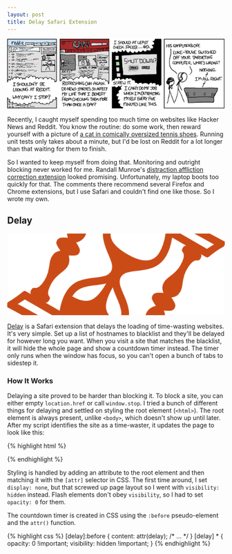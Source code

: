 ```yaml
---
layout: post
title: Delay Safari Extension
---
```


[![Let Go][1]][2]

Recently, I caught myself spending too much time on websites like
Hacker News and Reddit. You know the routine: do some work, then
reward yourself with a picture of [a cat in comically oversized
tennis shoes][3]. Running unit tests only takes about a minute, but
I'd be lost on Reddit for a lot longer than that waiting for them
to finish.

So I wanted to keep myself from doing that. Monitoring and outright
blocking never worked for me. Randall Munroe's [distraction affliction
correction extension][4] looked promising. Unfortunately, my laptop
boots too quickly for that. The comments there recommend several
Firefox and Chrome extensions, but I use Safari and couldn't find
one like those. So I wrote my own.

## Delay

[![Delay][5]][6]

[Delay][6] is a Safari extension that delays the loading of
time-wasting websites. It's very simple. Set up a list of hostnames
to blacklist and they'll be delayed for however long you want. When
you visit a site that matches the blacklist, it will hide the whole
page and show a countdown timer instead. The timer only runs when
the window has focus, so you can't open a bunch of tabs to sidestep
it.

### How It Works

Delaying a site proved to be harder than blocking it. To block a
site, you can either empty `location.href` or call `window.stop`.
I tried a bunch of different things for delaying and settled on
styling the root element (`<html>`). The root element is always
present, unlike `<body>`, which doesn't show up until later. After
my script identifies the site as a time-waster, it updates the page
to look like this:

{% highlight html %}
<html delay="30">
    <!-- the rest of the DOM -->
</html>
{% endhighlight %}

Styling is handled by adding an attribute to the root element and
then matching it with the `[attr]` selector in CSS. The first time
around, I set `display: none`, but that screwed up page layout so
I went with `visibility: hidden` instead. Flash elements don't obey
`visibility`, so I had to set `opacity: 0` for them.

The countdown timer is created in CSS using the `:before` pseudo-element
and the `attr()` function.

{% highlight css %}
[delay]:before {
    content: attr(delay);
    /* ... */
}
[delay] * {
    opacity: 0 !important;
    visibility: hidden !important;
}
{% endhighlight %}

[1]: /static/images/2012/09/04/let-go.png
[2]: http://xkcd.com/862/
[3]: http://www.reddit.com/r/aww/comments/zabw9/my_running_buddy/
[4]: http://blog.xkcd.com/2011/02/18/distraction-affliction-correction-extensio/
[5]: /static/images/2012/09/04/delay.png
[6]: https://github.com/tfausak/delay
